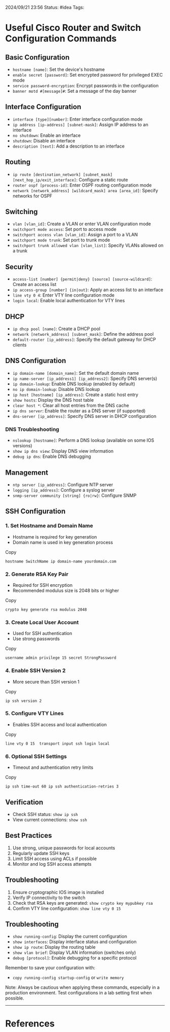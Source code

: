 2024/09/21 23:56
Status: #idea
Tags:

# Useful Cisco Router and Switch Configuration Commands

## Basic Configuration

- `hostname [name]`: Set the device's hostname
- `enable secret [password]`: Set encrypted password for privileged EXEC mode
- `service password-encryption`: Encrypt passwords in the configuration
- `banner motd #[message]#`: Set a message of the day banner

## Interface Configuration

- `interface [type][number]`: Enter interface configuration mode
- `ip address [ip-address] [subnet-mask]`: Assign IP address to an interface
- `no shutdown`: Enable an interface
- `shutdown`: Disable an interface
- `description [text]`: Add a description to an interface

## Routing

- `ip route [destination_network] [subnet_mask] [next_hop_ip/exit_interface]`: Configure a static route
- `router ospf [process-id]`: Enter OSPF routing configuration mode
- `network [network_address] [wildcard_mask] area [area_id]`: Specify networks for OSPF

## Switching

- `vlan [vlan_id]`: Create a VLAN or enter VLAN configuration mode
- `switchport mode access`: Set port to access mode
- `switchport access vlan [vlan_id]`: Assign a port to a VLAN
- `switchport mode trunk`: Set port to trunk mode
- `switchport trunk allowed vlan [vlan_list]`: Specify VLANs allowed on a trunk

## Security

- `access-list [number] {permit|deny} [source] [source-wildcard]`: Create an access list
- `ip access-group [number] {in|out}`: Apply an access list to an interface
- `line vty 0 4`: Enter VTY line configuration mode
- `login local`: Enable local authentication for VTY lines

## DHCP

- `ip dhcp pool [name]`: Create a DHCP pool
- `network [network_address] [subnet_mask]`: Define the address pool
- `default-router [ip_address]`: Specify the default gateway for DHCP clients

## DNS Configuration

- `ip domain-name [domain_name]`: Set the default domain name
- `ip name-server [ip_address1] [ip_address2]`: Specify DNS server(s)
- `ip domain-lookup`: Enable DNS lookup (enabled by default)
- `no ip domain-lookup`: Disable DNS lookup
- `ip host [hostname] [ip_address]`: Create a static host entry
- `show hosts`: Display the DNS host table
- `clear host *`: Clear all host entries from the DNS cache
- `ip dns server`: Enable the router as a DNS server (if supported)
- `dns-server [ip_address]`: Specify DNS server in DHCP configuration

### DNS Troubleshooting

- `nslookup [hostname]`: Perform a DNS lookup (available on some IOS versions)
- `show ip dns view`: Display DNS view information
- `debug ip dns`: Enable DNS debugging

## Management

- `ntp server [ip_address]`: Configure NTP server
- `logging [ip_address]`: Configure a syslog server
- `snmp-server community [string] {ro|rw}`: Configure SNMP

## SSH Configuration

### 1. Set Hostname and Domain Name

- Hostname is required for key generation
- Domain name is used in key generation process

Copy

`hostname SwitchName ip domain-name yourdomain.com`

### 2. Generate RSA Key Pair

- Required for SSH encryption
- Recommended modulus size is 2048 bits or higher

Copy

`crypto key generate rsa modulus 2048`

### 3. Create Local User Account

- Used for SSH authentication
- Use strong passwords

Copy

`username admin privilege 15 secret StrongPassword`

### 4. Enable SSH Version 2

- More secure than SSH version 1

Copy

`ip ssh version 2`

### 5. Configure VTY Lines

- Enables SSH access and local authentication

Copy

`line vty 0 15  transport input ssh login local`

### 6. Optional SSH Settings

- Timeout and authentication retry limits

Copy

`ip ssh time-out 60 ip ssh authentication-retries 3`

## Verification

- Check SSH status: `show ip ssh`
- View current connections: `show ssh`

## Best Practices

1. Use strong, unique passwords for local accounts
2. Regularly update SSH keys
3. Limit SSH access using ACLs if possible
4. Monitor and log SSH access attempts

## Troubleshooting

1. Ensure cryptographic IOS image is installed
2. Verify IP connectivity to the switch
3. Check that RSA keys are generated: `show crypto key mypubkey rsa`
4. Confirm VTY line configuration: `show line vty 0 15`


## Troubleshooting

- `show running-config`: Display the current configuration
- `show interfaces`: Display interface status and configuration
- `show ip route`: Display the routing table
- `show vlan brief`: Display VLAN information (switches only)
- `debug [protocol]`: Enable debugging for a specific protocol

Remember to save your configuration with:
- `copy running-config startup-config` or `write memory`

Note: Always be cautious when applying these commands, especially in a production environment. Test configurations in a lab setting first when possible.







---
# References
